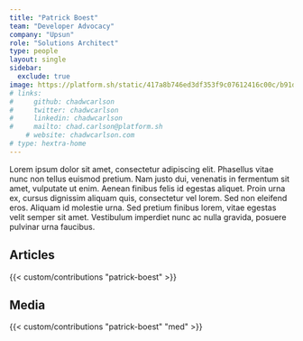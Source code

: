 ```yaml
---
title: "Patrick Boest"
team: "Developer Advocacy"
company: "Upsun"
role: "Solutions Architect"
type: people
layout: single
sidebar:
  exclude: true
image: https://platform.sh/static/417a8b746ed3df353f9c07612416c00c/b91d2/patrick_boest_e4f6aac828.webp
# links:
#     github: chadwcarlson
#     twitter: chadwcarlson
#     linkedin: chadwcarlson
#     mailto: chad.carlson@platform.sh
    # website: chadwcarlson.com
# type: hextra-home
---
```


Lorem ipsum dolor sit amet, consectetur adipiscing elit. Phasellus vitae nunc non tellus euismod pretium. Nam justo dui, venenatis in fermentum sit amet, vulputate ut enim. Aenean finibus felis id egestas aliquet. Proin urna ex, cursus dignissim aliquam quis, consectetur vel lorem. Sed non eleifend eros. Aliquam id molestie urna. Sed pretium finibus lorem, vitae egestas velit semper sit amet. Vestibulum imperdiet nunc ac nulla gravida, posuere pulvinar urna faucibus. 

## Articles

{{< custom/contributions "patrick-boest" >}}

## Media

{{< custom/contributions "patrick-boest" "med" >}}
